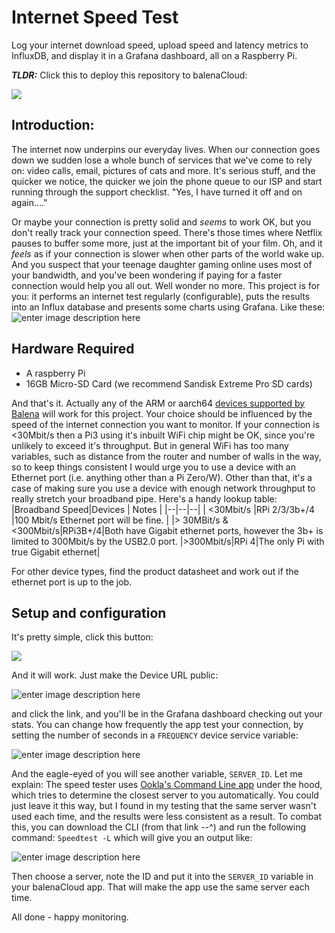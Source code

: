 # Internet Speed Test
Log your internet download speed, upload speed and latency metrics to InfluxDB, and display it in a Grafana dashboard, all on a Raspberry Pi.

***TLDR:***
Click this to deploy this repository to balenaCloud:

[![](https://balena.io/deploy.svg)](https://dashboard.balena-cloud.com/deploy?repoUrl=https://github.com/balena-io-playground/internetspeedtest)

## Introduction:
The internet now underpins our everyday lives. When our connection goes down we sudden lose a whole bunch of services that we've come to rely on: video calls, email, pictures of cats and more. It's serious stuff, and the quicker we notice, the quicker we join the phone queue to our ISP and start running through the support checklist. "Yes, I have turned it off and on again...."

Or maybe your connection is pretty solid and *seems* to work OK, but you don't really track your connection speed. There's those times where Netflix pauses to buffer some more, just at the important bit of your film. Oh, and it  *feels* as if your connection is slower when other parts of the world wake up. And you suspect that your teenage daughter gaming online uses most of your bandwidth, and you've been wondering if paying for a faster connection would help you all out.
Well wonder no more. This project is for you: it performs an internet test regularly (configurable), puts the results into an Influx database and presents some charts using Grafana. Like these:
![enter image description here](https://i.ibb.co/5knsK8h/internetspeedtest.png)

## Hardware Required
* A raspberry Pi
* 16GB Micro-SD Card (we recommend Sandisk Extreme Pro SD cards)

And that's it.
Actually any of the ARM or aarch64 [devices supported by Balena](https://www.balena.io/os/docs/supported-boards/) will work for this project. Your choice should be influenced by the speed of the internet connection you want to monitor. If your connection is <30Mbit/s then a Pi3 using it's inbuilt WiFi chip might be OK, since you're unlikely to exceed it's throughput. But in general WiFi has too many variables, such as distance from the router and number of walls in the way, so to keep things consistent I would urge you to use a device with an Ethernet port (i.e. anything other than a Pi Zero/W).
Other than that, it's a case of making sure you use a device with enough network throughput to really stretch your broadband pipe. Here's a handy lookup table:
|Broadband Speed|Devices  |  Notes |
|--|--|--|
| <30Mbit/s |RPi 2/3/3b+/4  |100 Mbit/s Ethernet port will be fine.   |
|> 30MBit/s & <300Mbit/s|RPi3B+/4|Both have Gigabit ethernet ports, however the 3b+ is limited to 300Mbit/s by the USB2.0 port.
|>300Mbit/s|RPi 4|The only Pi with true Gigabit ethernet|

For other device types, find the product datasheet and work out if the ethernet port is up to the job.

## Setup and configuration
 It's pretty simple, click this button:

[![](https://balena.io/deploy.png)](https://dashboard.balena-cloud.com/deploy?repoUrl=https://github.com/balena-io-playground/internetspeedtest)

And it will work. Just make the Device URL public:

![enter image description here](https://i.ibb.co/vZbMzT1/public-URL.jpg)

and click the link, and you'll be in the Grafana dashboard checking out your stats.
You can change how frequently the app test your connection, by setting the number of seconds in a `FREQUENCY` device service variable:

![enter image description here](https://i.ibb.co/ym20vC8/config.jpg)

And the eagle-eyed of you will see another variable, `SERVER_ID`. Let me explain:
The speed tester uses [Ookla's Command Line app](https://www.speedtest.net/apps/cli) under the hood, which tries to determine the closest server to you automatically. You could just leave it this way, but I found in my testing that the same server wasn't used each time, and the results were less consistent as a result. To combat this, you can download the CLI (from that link --^) and run the following command:
`Speedtest -L` which will give you an output like:

![enter image description here](https://i.ibb.co/CnCtnSD/servers.jpg)

Then choose a server, note the ID and put it into the `SERVER_ID` variable in your balenaCloud app. That will make the app use the same server each time.

All done - happy monitoring.
